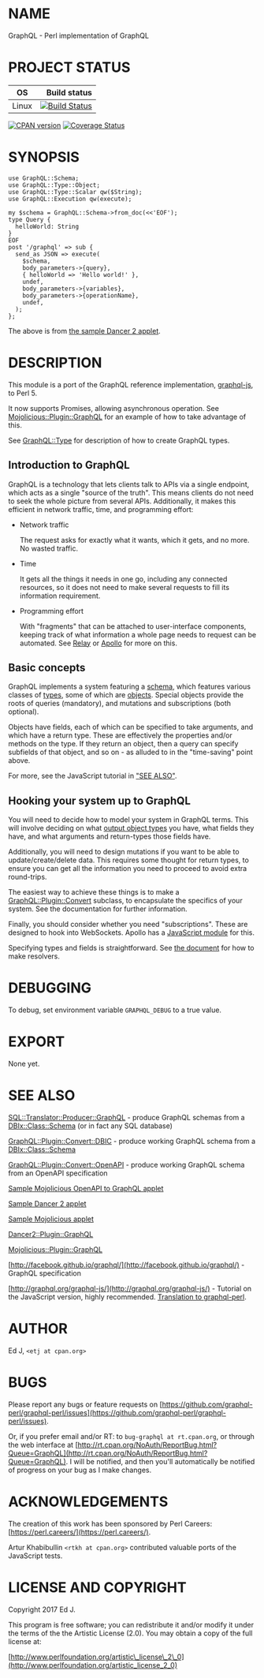 # NAME

GraphQL - Perl implementation of GraphQL

# PROJECT STATUS

| OS      |  Build status |
|:-------:|--------------:|
| Linux   | [![Build Status](https://travis-ci.org/graphql-perl/graphql-perl.svg?branch=master)](https://travis-ci.org/graphql-perl/graphql-perl) |

[![CPAN version](https://badge.fury.io/pl/GraphQL.svg)](https://metacpan.org/pod/GraphQL) [![Coverage Status](https://coveralls.io/repos/github/graphql-perl/graphql-perl/badge.svg?branch=master)](https://coveralls.io/github/graphql-perl/graphql-perl?branch=master)

# SYNOPSIS

    use GraphQL::Schema;
    use GraphQL::Type::Object;
    use GraphQL::Type::Scalar qw($String);
    use GraphQL::Execution qw(execute);

    my $schema = GraphQL::Schema->from_doc(<<'EOF');
    type Query {
      helloWorld: String
    }
    EOF
    post '/graphql' => sub {
      send_as JSON => execute(
        $schema,
        body_parameters->{query},
        { helloWorld => 'Hello world!' },
        undef,
        body_parameters->{variables},
        body_parameters->{operationName},
        undef,
      );
    };

The above is from [the sample Dancer 2 applet](https://github.com/graphql-perl/sample-dancer2).

# DESCRIPTION

This module is a port of the GraphQL reference implementation,
[graphql-js](https://github.com/graphql-js/graphql-js), to Perl 5.

It now supports Promises, allowing asynchronous operation. See
[Mojolicious::Plugin::GraphQL](https://metacpan.org/pod/Mojolicious::Plugin::GraphQL) for an example of how to take advantage
of this.

See [GraphQL::Type](https://metacpan.org/pod/GraphQL::Type) for description of how to create GraphQL types.

## Introduction to GraphQL

GraphQL is a technology that lets clients talk to APIs via a single
endpoint, which acts as a single "source of the truth". This means clients
do not need to seek the whole picture from several APIs. Additionally,
it makes this efficient in network traffic, time, and programming effort:

- Network traffic

    The request asks for exactly what it wants, which it gets, and no
    more. No wasted traffic.

- Time

    It gets all the things it needs in one go, including any connected
    resources, so it does not need to make several requests to fill its
    information requirement.

- Programming effort

    With "fragments" that can be attached to user-interface components,
    keeping track of what information a whole page needs to request can be
    automated. See [Relay](https://facebook.github.io/relay/) or
    [Apollo](http://dev.apollodata.com/) for more on this.

## Basic concepts

GraphQL implements a system featuring a [schema](https://metacpan.org/pod/GraphQL::Schema),
which features various classes of [types](https://metacpan.org/pod/GraphQL::Type), some of which
are [objects](https://metacpan.org/pod/GraphQL::Type::Object). Special objects provide the roots
of queries (mandatory), and mutations and subscriptions (both optional).

Objects have fields, each of which can be specified to take arguments,
and which have a return type. These are effectively the properties and/or
methods on the type. If they return an object, then a query can specify
subfields of that object, and so on - as alluded to in the "time-saving"
point above.

For more, see the JavaScript tutorial in ["SEE ALSO"](#see-also).

## Hooking your system up to GraphQL

You will need to decide how to model your system in GraphQL terms. This
will involve deciding on what [output object types](https://metacpan.org/pod/GraphQL::Type::Object)
you have, what fields they have, and what arguments and return-types
those fields have.

Additionally, you will need to design mutations if you want to be able
to update/create/delete data. This requires some thought for return types,
to ensure you can get all the information you need to proceed to avoid
extra round-trips.

The easiest way to achieve these things is to make a
[GraphQL::Plugin::Convert](https://metacpan.org/pod/GraphQL::Plugin::Convert) subclass, to encapsulate the specifics of
your system. See the documentation for further information.

Finally, you should consider whether you need "subscriptions". These
are designed to hook into WebSockets. Apollo has a [JavaScript
module](https://github.com/apollographql/graphql-subscriptions) for this.

Specifying types and fields is straightforward. See [the
document](https://metacpan.org/pod/GraphQL::Type::Library#FieldMapOutput) for how to make resolvers.

# DEBUGGING

To debug, set environment variable `GRAPHQL_DEBUG` to a true value.

# EXPORT

None yet.

# SEE ALSO

[SQL::Translator::Producer::GraphQL](https://metacpan.org/pod/SQL::Translator::Producer::GraphQL) - produce GraphQL schemas from a [DBIx::Class::Schema](https://metacpan.org/pod/DBIx::Class::Schema) (or in fact any SQL database)

[GraphQL::Plugin::Convert::DBIC](https://metacpan.org/pod/GraphQL::Plugin::Convert::DBIC) - produce working GraphQL schema from
a [DBIx::Class::Schema](https://metacpan.org/pod/DBIx::Class::Schema)

[GraphQL::Plugin::Convert::OpenAPI](https://metacpan.org/pod/GraphQL::Plugin::Convert::OpenAPI) - produce working GraphQL schema
from an OpenAPI specification

[Sample Mojolicious OpenAPI to GraphQL applet](https://github.com/graphql-perl/sample-mojolicious-openapi)

[Sample Dancer 2 applet](https://github.com/graphql-perl/sample-dancer2)

[Sample Mojolicious applet](https://github.com/graphql-perl/sample-mojolicious)

[Dancer2::Plugin::GraphQL](https://metacpan.org/pod/Dancer2::Plugin::GraphQL)

[Mojolicious::Plugin::GraphQL](https://metacpan.org/pod/Mojolicious::Plugin::GraphQL)

[http://facebook.github.io/graphql/](http://facebook.github.io/graphql/) - GraphQL specification

[http://graphql.org/graphql-js/](http://graphql.org/graphql-js/) - Tutorial on the JavaScript version,
highly recommended.
[Translation to
graphql-perl](http://blogs.perl.org/users/ed_j/2017/10/graphql-perl---graphql-js-tutorial-translation-to-graphql-perl-and-mojoliciousplugingraphql.html).

# AUTHOR

Ed J, `<etj at cpan.org>`

# BUGS

Please report any bugs or feature requests on
[https://github.com/graphql-perl/graphql-perl/issues](https://github.com/graphql-perl/graphql-perl/issues).

Or, if you prefer email and/or RT: to `bug-graphql
at rt.cpan.org`, or through the web interface at
[http://rt.cpan.org/NoAuth/ReportBug.html?Queue=GraphQL](http://rt.cpan.org/NoAuth/ReportBug.html?Queue=GraphQL). I will be
notified, and then you'll automatically be notified of progress on your
bug as I make changes.

# ACKNOWLEDGEMENTS

The creation of this work has been sponsored by Perl Careers:
[https://perl.careers/](https://perl.careers/).

Artur Khabibullin `<rtkh at cpan.org>` contributed valuable ports
of the JavaScript tests.

# LICENSE AND COPYRIGHT

Copyright 2017 Ed J.

This program is free software; you can redistribute it and/or modify it
under the terms of the the Artistic License (2.0). You may obtain a
copy of the full license at:

[http://www.perlfoundation.org/artistic\_license\_2\_0](http://www.perlfoundation.org/artistic_license_2_0)
